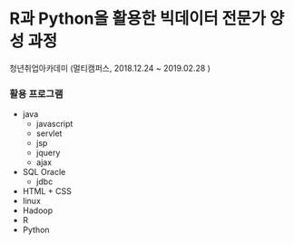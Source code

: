 # R과 Python을 활용한 빅데이터 전문가 양성 과정 
청년취업아카데미 (멀티캠퍼스, 2018.12.24 ~ 2019.02.28 )

### 활용 프로그램
- java
  * javascript
  * servlet
  * jsp
  * jquery
  * ajax 
- SQL
  Oracle
  * jdbc 
- HTML + CSS
- linux
- Hadoop
- R 
- Python


